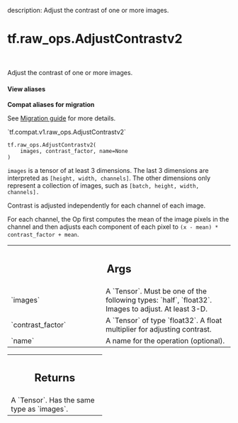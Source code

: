 description: Adjust the contrast of one or more images.

<div itemscope itemtype="http://developers.google.com/ReferenceObject">
<meta itemprop="name" content="tf.raw_ops.AdjustContrastv2" />
<meta itemprop="path" content="Stable" />
</div>

# tf.raw_ops.AdjustContrastv2

<!-- Insert buttons and diff -->

<table class="tfo-notebook-buttons tfo-api nocontent" align="left">

</table>



Adjust the contrast of one or more images.

<section class="expandable">
  <h4 class="showalways">View aliases</h4>
  <p>
<b>Compat aliases for migration</b>
<p>See
<a href="https://www.tensorflow.org/guide/migrate">Migration guide</a> for
more details.</p>
<p>`tf.compat.v1.raw_ops.AdjustContrastv2`</p>
</p>
</section>

<pre class="devsite-click-to-copy prettyprint lang-py tfo-signature-link">
<code>tf.raw_ops.AdjustContrastv2(
    images, contrast_factor, name=None
)
</code></pre>



<!-- Placeholder for "Used in" -->

`images` is a tensor of at least 3 dimensions.  The last 3 dimensions are
interpreted as `[height, width, channels]`.  The other dimensions only
represent a collection of images, such as `[batch, height, width, channels].`

Contrast is adjusted independently for each channel of each image.

For each channel, the Op first computes the mean of the image pixels in the
channel and then adjusts each component of each pixel to
`(x - mean) * contrast_factor + mean`.

<!-- Tabular view -->
 <table class="responsive fixed orange">
<colgroup><col width="214px"><col></colgroup>
<tr><th colspan="2"><h2 class="add-link">Args</h2></th></tr>

<tr>
<td>
`images`
</td>
<td>
A `Tensor`. Must be one of the following types: `half`, `float32`.
Images to adjust.  At least 3-D.
</td>
</tr><tr>
<td>
`contrast_factor`
</td>
<td>
A `Tensor` of type `float32`.
A float multiplier for adjusting contrast.
</td>
</tr><tr>
<td>
`name`
</td>
<td>
A name for the operation (optional).
</td>
</tr>
</table>



<!-- Tabular view -->
 <table class="responsive fixed orange">
<colgroup><col width="214px"><col></colgroup>
<tr><th colspan="2"><h2 class="add-link">Returns</h2></th></tr>
<tr class="alt">
<td colspan="2">
A `Tensor`. Has the same type as `images`.
</td>
</tr>

</table>

